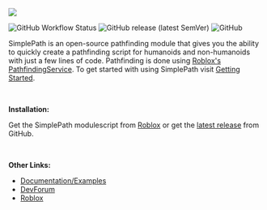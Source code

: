 ![](https://devforum-uploads.s3.dualstack.us-east-2.amazonaws.com/uploads/original/4X/0/7/9/079f2967c6063a0052eb4809633b1d1e498a345a.png)


<!-- ![GitHub Workflow Status](https://img.shields.io/github/workflow/status/zeref-z/rblx-simplepath/CI?label=CI&style=plastic) -->
![GitHub Workflow Status](https://img.shields.io/github/actions/workflow/status/Zeref-Z/RBLX-SimplePath/docs.yml?branch=main&label=docs&style=plastic)
![GitHub release (latest SemVer)](https://img.shields.io/github/v/release/Zeref-Z/rblx-simplepath?sort=semver&style=plastic)
![GitHub](https://img.shields.io/github/license/Zeref-Z/rblx-simplepath?style=plastic)

SimplePath is an open-source pathfinding module that gives you the ability to quickly create a pathfinding script for humanoids and non-humanoids with just a few lines of code. Pathfinding is done using [Roblox's PathfindingService](https://developer.roblox.com/en-us/api-reference/class/PathfindingService). To get started with using SimplePath visit [Getting Started](https://zeref-z.github.io/RBLX-SimplePath/guides/getting-started/).

<br>

**Installation:**

Get the SimplePath modulescript from [Roblox](https://www.roblox.com/library/6744337775/SimplePath-Pathfinding-Module) or get the [latest release](https://github.com/Zeref-Z/RBLX-SimplePath/releases) from GitHub.

<br>

**Other Links:**

- <a href=https://grayzcale.github.io/simplepath/ target=_blank>Documentation/Examples</a>
- <a href=https://devforum.roblox.com/t/1196762 target=_blank>DevForum</a>
- <a href=https://www.roblox.com/library/6744337775/SimplePath-Pathfinding-Module target=_blank>Roblox</a>

